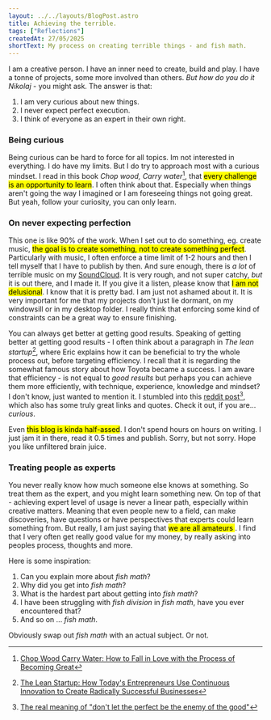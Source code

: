 ```yaml
---
layout: ../../layouts/BlogPost.astro
title: Achieving the terrible.
tags: ["Reflections"]
createdAt: 27/05/2025
shortText: My process on creating terrible things - and fish math.
---
```


I am a creative person. I have an inner need to create, build and play. I have a tonne of projects, some more involved than others. _But how do you do it Nikolaj_ - you might ask. The answer is that:

1. I am very curious about new things.
2. I never expect perfect execution.
3. I think of everyone as an expert in their own right.


### Being curious
Being curious can be hard to force for all topics. Im not interested in everything. I do have my limits. But I do try to approach most with a curious mindset. I read in this book _Chop wood, Carry water_[^1], that <mark>every challenge is an opportunity to learn</mark>. I often think about that. Especially when things aren't going the way I imagined or I am foreseeing things not going great. But yeah, follow your curiosity, you can only learn.

### On never expecting perfection
This one is like 90% of the work. When I set out to do something, eg. create music, <mark>the goal is to create something, not to create something perfect</mark>. Particularly with music, I often enforce a time limit of 1-2 hours and then I tell myself that I have to publish by then. And sure enough, there is *a lot* of terrible music on my [SoundCloud](https://soundcloud.com/rustfri). It is very rough, and not super catchy, *but* it is out there, and I made it. If you give it a listen, please know that <mark>I am not delusional</mark>. I know that it is pretty bad. I am just not ashamed about it.
It is very important for me that my projects don't just lie dormant, on my windowsill or in my desktop folder. I really think that enforcing some kind of constraints can be a great way to ensure finishing.
 
You can always get better at getting good results. Speaking of getting better at getting good results - I often think about a paragraph in _The lean startup_[^2], where Eric explains how it can be beneficial to try the whole process out, before targeting efficiency. I recall that it is regarding the somewhat famous story about how Toyota became a success. I am aware that efficiency - is not equal to _good results_ but perhaps you can achieve them more efficiently, with technique, experience, knowledge and mindset? I don't know, just wanted to mention it.
I stumbled into this [reddit post](https://www.reddit.com/r/productivity/comments/msxazr/the_real_meaning_of_dont_let_the_perfect_be_the/)[^3], which also has some truly great links and quotes. Check it out, if you are... _curious_.

Even <mark>this blog is kinda half-assed</mark>. I don't spend hours on hours on writing. I just jam it in there, read it 0.5 times and publish. Sorry, but not sorry. Hope you like unfiltered brain juice.


### Treating people as experts
You never really know how much someone else knows at something. So treat them as the expert, and you might learn something new. On top of that - achieving expert level of usage is never a linear path, especially within creative matters. Meaning that even people new to a field, can make discoveries, have questions or have perspectives that experts could learn something from. But really, I am just saying that <mark> we are all amateurs </mark>.  I find that I very often get really good value for my money, by really asking into peoples process, thoughts and more.

Here is some inspiration:

1. Can you explain more about _fish math_?
2. Why did you get into _fish math_?
3. What is the hardest part about getting into _fish math_?
4. I have been struggling with _fish division_ in _fish math_, have you ever encountered that?
5. And so on ... _fish math_.

Obviously swap out _fish math_ with an actual subject. Or not. 

[^1]: [Chop Wood Carry Water: How to Fall in Love with the Process of Becoming Great](https://www.amazon.com/Chop-Wood-Carry-Water-Becoming/dp/153698440X)
[^2]: [The Lean Startup: How Today's Entrepreneurs Use Continuous Innovation to Create Radically Successful Businesses](https://www.amazon.com/Lean-Startup-Entrepreneurs-Continuous-Innovation/dp/0307887898)
[^3]: [The real meaning of "don't let the perfect be the enemy of the good"](https://www.reddit.com/r/productivity/comments/msxazr/the_real_meaning_of_dont_let_the_perfect_be_the/)

